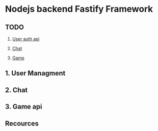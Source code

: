 # Nodejs backend Fastify Framework

## TODO

1. [User auth api](#1-user-managment)

2. [Chat ](#1-chat)

3. [Game](#1-game)


## 1. User Managment 

## 2. Chat

## 3. Game api


## Recources 